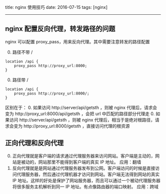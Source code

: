 title: nginx 使用技巧
date: 2016-07-15
tags: [nginx]

---

## nginx 配置反向代理，转发路径的问题

nginx 可以配置 proxy_pass，用来反向代理。其中需要注意转发的路径配置

0. 路径不带 /

```hash
location /api {
    proxy_pass http://proxy_url:8000;
}
```

0. 路径带 /

```hash
location /api {
    proxy_pass http://proxy_url:8000/;
}
```

区别在于： 0. 如果访问 http://server/api/getsth ，则被 nginx 代理后，请求会变为 http://proxy_url:8000/api/getsth ，会把 url 中匹配的路径部分代理走 0. 如果访问 http://server/api/getsth ，则被 nginx 代理后，相当于是绝对根路径，请求会变为 http://proxy_url:8000/getsth ，直接访问代理的根资源

## 正向代理和反向代理

0. 正向代理就是客户端的请求通过代理服务器来访问网站。客户端是主动的，网站是被动的，网站那里不能得到客户端的真实 IP 地址。
   应用：翻墙
1. 反向代理就是是网站通过代理服务器发布到公网。客户端访问的时候是直接访问代理服务器，然后通过代理机器才访问到网站。客户端无法得到网站的真实 IP 地址。这样的好处是保护了网站服务器，而且可以通过一个被动代理服务器将很多服务主机解析到同一 IP 地址。有点像路由器的端口映射。
   应用：跨域
